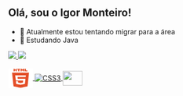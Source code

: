 ## Olá, sou o Igor Monteiro!

- 🔭 Atualmente estou tentando migrar para a área
- 🌱 Estudando Java

<div>
<a href="https://github.com/IMonteiroDev"/>
  <img height="180em" src ="https://github-readme-stats.vercel.app/api?username=IMonteiroDev&show_icons=true&theme=nightowl"/>
  <img height="180em" src ="https://github-readme-stats.vercel.app/api/top-langs/?username=IMonteiroDev&layout=compact&langs_count=16&theme=nightowl"/>
</div>


<div style ="display: inline_block"><br>
  <img align="center" alt="" height="40" width="50" src="https://github.com/devicons/devicon/blob/master/icons/html5/html5-plain-wordmark.svg">
  <img align="center" alt="CSS3" height="30" width="40" src="https://www.flaticon.com/br/icones-gratis/css-3">
  <img align="center" alt="" height="30" width="40" src="">
</div>

